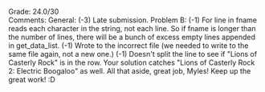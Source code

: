 Grade: 24.0/30  
Comments: General: (-3) Late submission. Problem B: (-1) For line in fname reads each character in the string, not each line. So if fname is longer than the number of lines, there will be a bunch of excess empty lines appended in get_data_list. (-1) Wrote to the incorrect file (we needed to write to the same file again, not a new one.) (-1) Doesn't split the line to see if "Lions of Casterly Rock" is in the row. Your solution catches "Lions of Casterly Rock 2: Electric Boogaloo" as well. All that aside, great job, Myles! Keep up the great work! :D